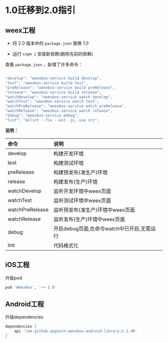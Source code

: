 # 1.0迁移到2.0指引

## weex工程

- 将 2.0 版本中的 `package.json` 替换 1.0

- 运行 `cnpm i` 安装新依赖(删除先前的依赖)

查看 `package.json` ，新增了许多命令：

``` js

"develop": "weexbox-service build develop",
"test": "weexbox-service build test",
"preRelease": "weexbox-service build preRelease",
"release": "weexbox-service build release",
"watchDevelop": "weexbox-service watch develop",
"watchTest": "weexbox-service watch test",
"watchPreRelease": "weexbox-service watch preRelease",
"watchRelease": "weexbox-service watch release",
"debug": "weexbox-service debug",
"lint": "eslint --fix --ext .js,.vue src",

```

<!-- develop: 构建开发包
test:单元测试
preRelease:构建预发布包
release:构建开发包
watchDevelop:开发weex页面
debug: 开启debug页面，在命令watchDevelop中已开启，无需再次打开
lint: 代码格式化 -->
**说明：**

| 命令 | 说明 |
| :--- | :--- |
| develop | 构建开发环境 |
| test | 构建测试环境 |
| preRelease | 构建预发布(准生产)环境 |
| release | 构建发布(生产)环境 |
| watchDevelop | 监听开发环境中weex页面 |
| watchTest | 监听测试环境中weex页面 |
| watchPreRelease | 监听预发布(准生产)环境中weex页面 |
| watchRelease | 监听发布(生产)环境中weex页面 |
| debug | 开启debug页面,在命令watch中已开启,无需运行 |
| lint | 代码格式化 |

## iOS工程

升级pod
```ruby
pod 'WeexBox', '~> 2.0'
```

## Android工程

升级dependencies
```groovy
dependencies {
    api 'com.github.aygtech:weexbox-android-library:2.1.40'
}
```
